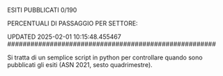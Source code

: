 ESITI PUBBLICATI 0/190 

PERCENTUALI DI PASSAGGIO PER SETTORE:

UPDATED 2025-02-01 10:15:48.455467
###################################################### 

Si tratta di un semplice script in python per controllare quando sono pubblicati gli esiti (ASN 2021, sesto quadrimestre).

